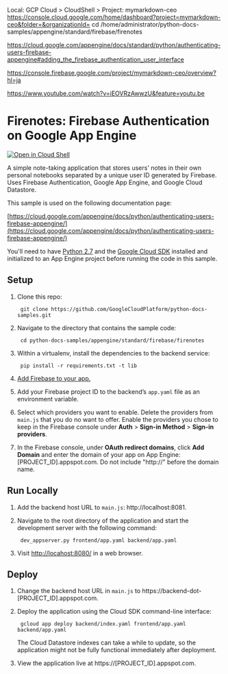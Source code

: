 Local: GCP Cloud > CloudShell > Project: mymarkdown-ceo
https://console.cloud.google.com/home/dashboard?project=mymarkdown-ceo&folder=&organizationId=
cd /home/administrator/python-docs-samples/appengine/standard/firebase/firenotes

https://cloud.google.com/appengine/docs/standard/python/authenticating-users-firebase-appengine#adding_the_firebase_authentication_user_interface

https://console.firebase.google.com/project/mymarkdown-ceo/overview?hl=ja

https://www.youtube.com/watch?v=iEOVRzAwwzU&feature=youtu.be





# Firenotes: Firebase Authentication on Google App Engine

[![Open in Cloud Shell][shell_img]][shell_link]

[shell_img]: http://gstatic.com/cloudssh/images/open-btn.png
[shell_link]: https://console.cloud.google.com/cloudshell/open?git_repo=https://github.com/GoogleCloudPlatform/python-docs-samples&page=editor&open_in_editor=appengine/standard/firebase/firenotes/README.md

A simple note-taking application that stores users' notes in their own personal
notebooks separated by a unique user ID generated by Firebase. Uses Firebase
Authentication, Google App Engine, and Google Cloud Datastore.

This sample is used on the following documentation page:

[https://cloud.google.com/appengine/docs/python/authenticating-users-firebase-appengine/](https://cloud.google.com/appengine/docs/python/authenticating-users-firebase-appengine/)

You'll need to have [Python 2.7](https://www.python.org/) and the [Google Cloud SDK](https://cloud.google.com/sdk/?hl=en)
installed and initialized to an App Engine project before running the code in
this sample.

## Setup

1. Clone this repo:

        git clone https://github.com/GoogleCloudPlatform/python-docs-samples.git

1. Navigate to the directory that contains the sample code:

        cd python-docs-samples/appengine/standard/firebase/firenotes

1. Within a virtualenv, install the dependencies to the backend service:

        pip install -r requirements.txt -t lib

1. [Add Firebase to your app.](https://firebase.google.com/docs/web/setup#add_firebase_to_your_app)
1. Add your Firebase project ID to the backend’s `app.yaml` file as an
environment variable.
1. Select which providers you want to enable. Delete the providers from
`main.js` that you do no want to offer. Enable the providers you chose to keep
in the Firebase console under **Auth** > **Sign-in Method** >
**Sign-in providers**.
1. In the Firebase console, under **OAuth redirect domains**, click
**Add Domain** and enter the domain of your app on App Engine:
[PROJECT_ID].appspot.com. Do not include "http://" before the domain name.

## Run Locally
1. Add the backend host URL to `main.js`: http://localhost:8081.
1. Navigate to the root directory of the application and start the development
server with the following command:

        dev_appserver.py frontend/app.yaml backend/app.yaml

1. Visit [http://locahost:8080/](http://locahost:8080/) in a web browser.

## Deploy
1. Change the backend host URL in `main.js` to
https://backend-dot-[PROJECT_ID].appspot.com.
1. Deploy the application using the Cloud SDK command-line interface:

        gcloud app deploy backend/index.yaml frontend/app.yaml backend/app.yaml

    The Cloud Datastore indexes can take a while to update, so the application
    might not be fully functional immediately after deployment.

1. View the application live at https://[PROJECT_ID].appspot.com.
